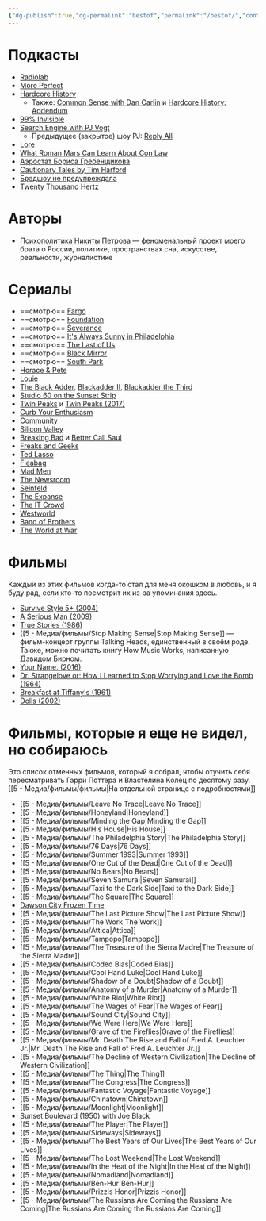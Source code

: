 ```yaml
---
{"dg-publish":true,"dg-permalink":"bestof","permalink":"/bestof/","contentClasses":"columns maxwidth","created":"2024-01-02T08:39:59.102+03:00","updated":"2024-04-02T15:57:27.863+03:00"}
---
```


# Подкасты
- [Radiolab](https://radiolab.org/)
- [More Perfect](https://www.npr.org/podcasts/481105292/more-perfect)
- [Hardcore History](https://www.dancarlin.com/hardcore-history-series/)
	- Также: [Common Sense with Dan Carlin](https://www.dancarlin.com/product-category/common-sense-with-dan-carlin/) и [Hardcore History: Addendum](https://www.dancarlin.com/addendum/)
- [99% Invisible](https://99percentinvisible.org/)
- [Search Engine with PJ Vogt](https://pjvogt.substack.com/)
	- Предыдущее (закрытое) шоу PJ: [Reply All](https://gimletmedia.com/shows/reply-all)
- [Lore](https://www.lorepodcast.com/)
- [What Roman Mars Can Learn About Con Law](https://learnconlaw.com/)
- [Аэростат Бориса Гребенщикова](https://aerostatbg.ru/)
- [Cautionary Tales by Tim Harford](https://timharford.com/articles/cautionarytales/)
- [Брэдшоу не предупреждала](https://bradshou.mave.digital/)
- [Twenty Thousand Hertz](https://www.20k.org/)
# Авторы
- [Психополитика Никиты Петрова](https://psychopolitica.substack.com/) — феноменальный проект моего брата о России, политике, пространствах сна, искусстве, реальности, журналистике

# Сериалы
- ==смотрю== [Fargo](https://www.imdb.com/title/tt2802850/)
- ==смотрю== [Foundation](https://www.imdb.com/title/tt0804484/)
- ==смотрю== [Severance](https://www.imdb.com/title/tt11280740/)
- ==смотрю== [It's Always Sunny in Philadelphia](https://www.imdb.com/title/tt0472954/?ref_=chttvtp_t_55)
- ==смотрю== [The Last of Us](https://www.imdb.com/title/tt3581920/?ref_=chttvtp_t_75)
- ==смотрю== [Black Mirror](https://www.imdb.com/title/tt2085059/?ref_=chttvtp_t_73)
- ==смотрю== [South Park](https://www.imdb.com/title/tt0121955/?ref_=chttvtp_t_77)
- [Horace & Pete](https://www.imdb.com/title/tt5425186/)
- [Louie](https://www.imdb.com/title/tt1492966/?ref_=chttvtp_t_202)
- [The Black Adder](https://www.imdb.com/title/tt0084988/), [Blackadder II](https://www.imdb.com/title/tt0088484/?ref_=chttvtp_t_142), [Blackadder the Third](https://www.imdb.com/title/tt0092324/?ref_=chttvtp_t_155)
- [Studio 60 on the Sunset Strip](https://www.imdb.com/title/tt0485842/)
- [Twin Peaks](https://www.imdb.com/title/tt0098936/?ref_=chttvtp_t_68) и [Twin Peaks (2017)](https://www.imdb.com/title/tt4093826/?ref_=chttvtp_t_216)
- [Curb Your Enthusiasm](https://www.imdb.com/title/tt0264235/?ref_=chttvtp_t_59)
- [Community](https://www.imdb.com/title/tt1439629/?ref_=chttvtp_t_238)
- [Silicon Valley](https://www.imdb.com/title/tt2575988/?ref_=chttvtp_t_222)
- [Breaking Bad](https://www.imdb.com/title/tt0903747/?ref_=chttvtp_t_1) и [Better Call Saul](https://www.imdb.com/title/tt3032476/?ref_=chttvtp_t_29)
- [Freaks and Geeks](https://www.imdb.com/title/tt0193676/?ref_=chttvtp_t_66)
- [Ted Lasso](https://www.imdb.com/title/tt10986410/?ref_=chttvtp_t_79)
- [Fleabag](https://www.imdb.com/title/tt5687612/?ref_=chttvtp_t_91)
- [Mad Men](https://www.imdb.com/title/tt0804503/?ref_=chttvtp_t_103)
- [The Newsroom](https://www.imdb.com/title/tt1870479/?ref_=chttvtp_t_164)
- [Seinfeld](https://www.imdb.com/title/tt0098904/?ref_=chttvtp_t_39)
- [The Expanse](https://www.imdb.com/title/tt3230854/?ref_=chttvtp_t_231)
- [The IT Crowd](https://www.imdb.com/title/tt0487831/?ref_=chttvtp_t_195)
- [Westworld](https://www.imdb.com/title/tt0475784/?ref_=chttvtp_t_232)
- [Band of Brothers](https://www.imdb.com/title/tt0185906/?ref_=chttvtp_t_4)
- [The World at War](https://www.imdb.com/title/tt0071075/?ref_=chttvtp_t_14)
# Фильмы
Каждый из этих фильмов когда-то стал для меня окошком в любовь, и я буду рад, если кто-то посмотрит их из-за упоминания здесь.
- [Survive Style 5+ (2004)](https://www.imdb.com/title/tt0430651/)
- [A Serious Man (2009)](https://www.imdb.com/title/tt1019452/)
- [True Stories (1986)](https://www.imdb.com/title/tt0092117/)
- [[5 - Медиа/фильмы/Stop Making Sense\|Stop Making Sense]] — фильм-концерт группы Talking Heads, единственный в своём роде. Также, можно почитать книгу How Music Works, написанную Дэвидом Бирном.
- [Your Name. (2016)](https://www.imdb.com/title/tt5311514/)
- [Dr. Strangelove or: How I Learned to Stop Worrying and Love the Bomb (1964)](https://www.imdb.com/title/tt0057012/)
- [Breakfast at Tiffany's (1961)](https://www.imdb.com/title/tt0054698/)
- [Dolls (2002)](https://www.imdb.com/title/tt0330229/)

# Фильмы, которые я еще не видел, но собираюсь
Это список отменных фильмов, который я собрал, чтобы отучить себя пересматривать Гарри Поттера и Властелина Колец по десятому разу. [[5 - Медиа/фильмы/фильмы\|На отдельной странице с подробностями]]
- [[5 - Медиа/фильмы/Leave No Trace\|Leave No Trace]]
- [[5 - Медиа/фильмы/Honeyland\|Honeyland]]
- [[5 - Медиа/фильмы/Minding the Gap\|Minding the Gap]]
- [[5 - Медиа/фильмы/His House\|His House]]
- [[5 - Медиа/фильмы/The Philadelphia Story\|The Philadelphia Story]]
- [[5 - Медиа/фильмы/76 Days\|76 Days]]
- [[5 - Медиа/фильмы/Summer 1993\|Summer 1993]]
- [[5 - Медиа/фильмы/One Cut of the Dead\|One Cut of the Dead]]
- [[5 - Медиа/фильмы/No Bears\|No Bears]]
- [[5 - Медиа/фильмы/Seven Samurai\|Seven Samurai]]
- [[5 - Медиа/фильмы/Taxi to the Dark Side\|Taxi to the Dark Side]]
- [[5 - Медиа/фильмы/The Square\|The Square]]
- [Dawson City Frozen Time](https://www.rottentomatoes.com/m/dawson_city_frozen_time)
- [[5 - Медиа/фильмы/The Last Picture Show\|The Last Picture Show]]
- [[5 - Медиа/фильмы/The Work\|The Work]]
- [[5 - Медиа/фильмы/Attica\|Attica]]
- [[5 - Медиа/фильмы/Tampopo\|Tampopo]]
- [[5 - Медиа/фильмы/The Treasure of the Sierra Madre\|The Treasure of the Sierra Madre]]
- [[5 - Медиа/фильмы/Coded Bias\|Coded Bias]]
- [[5 - Медиа/фильмы/Cool Hand Luke\|Cool Hand Luke]]
- [[5 - Медиа/фильмы/Shadow of a Doubt\|Shadow of a Doubt]]
- [[5 - Медиа/фильмы/Anatomy of a Murder\|Anatomy of a Murder]]
- [[5 - Медиа/фильмы/White Riot\|White Riot]]
- [[5 - Медиа/фильмы/The Wages of Fear\|The Wages of Fear]]
- [[5 - Медиа/фильмы/Sound City\|Sound City]]
- [[5 - Медиа/фильмы/We Were Here\|We Were Here]]
- [[5 - Медиа/фильмы/Grave of the Fireflies\|Grave of the Fireflies]]
- [[5 - Медиа/фильмы/Mr. Death The Rise and Fall of Fred A. Leuchter Jr.\|Mr. Death The Rise and Fall of Fred A. Leuchter Jr.]]
- [[5 - Медиа/фильмы/The Decline of Western Civilization\|The Decline of Western Civilization]]
- [[5 - Медиа/фильмы/The Thing\|The Thing]]
- [[5 - Медиа/фильмы/The Congress\|The Congress]]
- [[5 - Медиа/фильмы/Fantastic Voyage\|Fantastic Voyage]]
- [[5 - Медиа/фильмы/Chinatown\|Chinatown]]
- [[5 - Медиа/фильмы/Moonlight\|Moonlight]]
- Sunset Boulevard (1950) with Joe Black
- [[5 - Медиа/фильмы/The Player\|The Player]]
- [[5 - Медиа/фильмы/Sideways\|Sideways]]
- [[5 - Медиа/фильмы/The Best Years of Our Lives\|The Best Years of Our Lives]]
- [[5 - Медиа/фильмы/The Lost Weekend\|The Lost Weekend]]
- [[5 - Медиа/фильмы/In the Heat of the Night\|In the Heat of the Night]]
- [[5 - Медиа/фильмы/Nomadland\|Nomadland]]
- [[5 - Медиа/фильмы/Ben-Hur\|Ben-Hur]]
- [[5 - Медиа/фильмы/Prizzis Honor\|Prizzis Honor]]
- [[5 - Медиа/фильмы/The Russians Are Coming the Russians Are Coming\|The Russians Are Coming the Russians Are Coming]]